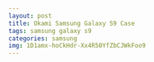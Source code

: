 ```yaml
---
layout: post
title: Okami Samsung Galaxy S9 Case
tags: samsung galaxy s9
categories: samsung
img: 1D1amx-hoCkHdr-Xx4R50YfZbCJWkFoo9
---
```

